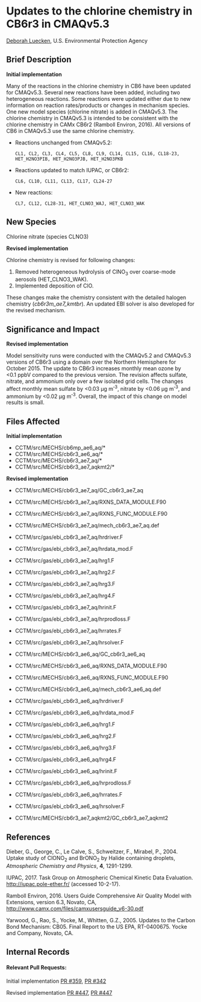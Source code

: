# Updates to the chlorine chemistry in CB6r3 in CMAQv5.3

[Deborah Luecken](mailto:luecken.deborah@epa.gov), U.S. Environmental Protection Agency

## Brief Description

**Initial implementation**

Many of the reactions in the chlorine chemistry in CB6 have been updated for CMAQv5.3. Several new reactions have been added, including two heterogeneous reactions. Some reactions were updated either due to new information on reaction rates/products or changes in mechanism species. One new model species (chlorine nitrate) is added in CMAQv5.3. The chlorine chemistry in CMAQv5.3 is intended to be consistent with the chlorine chemistry in CAMx CB6r2 (Ramboll Environ, 2016). All versions of CB6 in CMAQv5.3 use the same chlorine chemistry.

* Reactions unchanged from CMAQv5.2:

      CL1, CL2, CL3, CL4, CL5, CL8, CL9, CL14, CL15, CL16, CL18-23, HET_H2NO3PIB, HET_H2NO3PJB, HET_H2NO3PKB 

* Reactions updated to match IUPAC, or CB6r2:

      CL6, CL10, CL11, CL13, CL17, CL24-27

* New reactions:

      CL7, CL12, CL28-31, HET_CLNO3_WAJ, HET_CLNO3_WAK 
 

## New Species
Chlorine nitrate (species CLNO3)

**Revised implementation**

Chlorine chemistry is revised for following changes:
1. Removed heterogeneous hydrolysis of ClNO<sub>3</sub> over coarse-mode aerosols (HET_CLNO3_WAK).
2. Implemented deposition of ClO.

These changes make the chemistry consistent with the detailed halogen chemistry (*cb6r3m_ae7_kmtbr*). An updated EBI solver is also developed for the revised mechanism.  

## Significance and Impact

**Revised implementation**

Model sensitivity runs were conducted with the CMAQv5.2 and CMAQv5.3 versions of CB6r3 using a domain over the Northern Hemisphere for October 2015. The update to CB6r3 increases monthly mean ozone by <0.1&nbsp;ppbV compared to the previous version. The revision affects sulfate, nitrate, and ammonium only over a few isolated grid cells. The changes affect monthly mean sulfate by <0.03&nbsp;&#956;g&nbsp;m<sup>&#8209;3</sup>, nitrate by <0.06&nbsp;&#956;g&nbsp;m<sup>&#8209;3</sup>, and ammonium by <0.02&nbsp;&#956;g&nbsp;m<sup>&#8209;3</sup>. Overall, the impact of this change on model results is small.

## Files Affected

**Initial implementation**
* CCTM/src/MECHS/cb6mp_ae6_aq/*
* CCTM/src/MECHS/cb6r3_ae6_aq/*
* CCTM/src/MECHS/cb6r3_ae7_aq/*
* CCTM/src/MECHS/cb6r3_ae7_aqkmt2/*

**Revised implementation**

* CCTM/src/MECHS/cb6r3_ae7_aq/GC_cb6r3_ae7_aq
* CCTM/src/MECHS/cb6r3_ae7_aq/RXNS_DATA_MODULE.F90
* CCTM/src/MECHS/cb6r3_ae7_aq/RXNS_FUNC_MODULE.F90
* CCTM/src/MECHS/cb6r3_ae7_aq/mech_cb6r3_ae7_aq.def

* CCTM/src/gas/ebi_cb6r3_ae7_aq/hrdriver.F
* CCTM/src/gas/ebi_cb6r3_ae7_aq/hrdata_mod.F
* CCTM/src/gas/ebi_cb6r3_ae7_aq/hrg1.F
* CCTM/src/gas/ebi_cb6r3_ae7_aq/hrg2.F
* CCTM/src/gas/ebi_cb6r3_ae7_aq/hrg3.F
* CCTM/src/gas/ebi_cb6r3_ae7_aq/hrg4.F
* CCTM/src/gas/ebi_cb6r3_ae7_aq/hrinit.F
* CCTM/src/gas/ebi_cb6r3_ae7_aq/hrprodloss.F
* CCTM/src/gas/ebi_cb6r3_ae7_aq/hrrates.F
* CCTM/src/gas/ebi_cb6r3_ae7_aq/hrsolver.F

* CCTM/src/MECHS/cb6r3_ae6_aq/GC_cb6r3_ae6_aq
* CCTM/src/MECHS/cb6r3_ae6_aq/RXNS_DATA_MODULE.F90
* CCTM/src/MECHS/cb6r3_ae6_aq/RXNS_FUNC_MODULE.F90
* CCTM/src/MECHS/cb6r3_ae6_aq/mech_cb6r3_ae6_aq.def
* CCTM/src/gas/ebi_cb6r3_ae6_aq/hrdriver.F
* CCTM/src/gas/ebi_cb6r3_ae6_aq/hrdata_mod.F
* CCTM/src/gas/ebi_cb6r3_ae6_aq/hrg1.F
* CCTM/src/gas/ebi_cb6r3_ae6_aq/hrg2.F
* CCTM/src/gas/ebi_cb6r3_ae6_aq/hrg3.F
* CCTM/src/gas/ebi_cb6r3_ae6_aq/hrg4.F
* CCTM/src/gas/ebi_cb6r3_ae6_aq/hrinit.F
* CCTM/src/gas/ebi_cb6r3_ae6_aq/hrprodloss.F
* CCTM/src/gas/ebi_cb6r3_ae6_aq/hrrates.F
* CCTM/src/gas/ebi_cb6r3_ae6_aq/hrsolver.F

* CCTM/src/MECHS/cb6r3_ae7_aqkmt2/GC_cb6r3_ae7_aqkmt2

## References

Dieber, G., George, C., Le Calve, S., Schweitzer, F., Mirabel, P., 2004.  Uptake study of ClONO<sub>2</sub> and BrONO<sub>2</sub> by Halide containing droplets, _Atmospheric Chemistry and Physics_, **4**, 1291-1299. 

IUPAC, 2017. Task Group on Atmospheric Chemical Kinetic Data Evaluation.  http://iupac.pole-ether.fr/ (accessed 10-2-17).

Ramboll Environ, 2016.  Users Guide Comprehensive Air Quality Model with Extensions, version 6.3, Novato, CA, http://www.camx.com/files/camxusersguide_v6-30.pdf

Yarwood, G., Rao, S., Yocke, M., Whitten, G.Z., 2005. Updates to the Carbon Bond Mechanism: CB05.  Final Report to the US EPA, RT-0400675. Yocke and Company, Novato, CA.

## Internal Records
#### Relevant Pull Requests:

Initial implementation
[PR #359](https://github.com/USEPA/CMAQ_Dev/pull/359), [PR #342](https://github.com/USEPA/CMAQ_Dev/pull/342)

Revised implementation
[PR #447](https://github.com/USEPA/CMAQ_Dev/pull/447), [PR #447](https://github.com/USEPA/CMAQ_Dev/pull/447)



